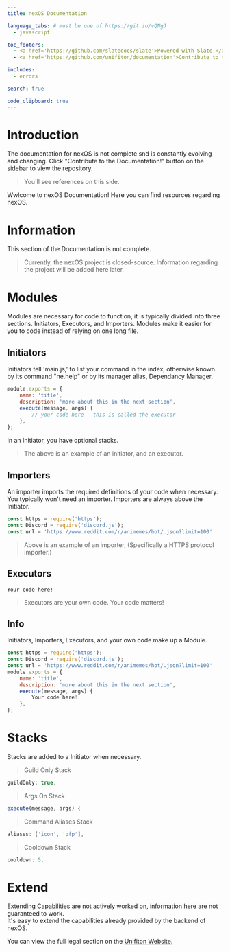 ```yaml
---
title: nexOS Documentation

language_tabs: # must be one of https://git.io/vQNgJ
  - javascript

toc_footers:
  - <a href='https://github.com/slatedocs/slate'>Powered with Slate.</a>
  - <a href='https://github.com/unifiton/documentation'>Contribute to the documentation!</a>

includes:
  - errors

search: true

code_clipboard: true
---
```


# Introduction

<aside class="info">
The documentation for nexOS is not complete snd is constantly evolving and changing. Click "Contribute to the Documentation!" button on the sidebar to view the repository.
</aside>

> You'll see references on this side.

Wwlcome to nexOS Documentation! Here you can find resources regarding nexOS. 

# Information

<aside class="warning">
This section of the Documentation is not complete.
</aside>

> Currently, the nexOS project is closed-source. Information regarding the project will be added here later. 

# Modules 

Modules are necessary for code to function, it is typically divided into three sections. Initiators, Executors, and Importers.
Modules make it easier for you to code instead of relying on one long file.

## Initiators

Initiators tell 'main.js,' to list your command in the index, otherwise known by its command "ne.help" or by its manager alias, Dependancy Manager.

```javascript
module.exports = {
	name: 'title',
	description: 'more about this in the next section',
	execute(message, args) {
		// your code here - this is called the executor 
	},
};
```
In an Initiator, you have optional stacks.



> The above is an example of an initiator, and an executor. 

## Importers 

An importer imports the required definitions of your code when necessary. You typically won't need an importer.
Importers are always above the Initiator.

```javascript
const https = require('https');
const Discord = require('discord.js');
const url = 'https://www.reddit.com/r/animemes/hot/.json?limit=100'
```
> Above is an example of an importer, (Specifically a HTTPS protocol importer.) 

## Executors


```
Your code here!
```
> Executors are your own code. Your code matters!


## Info

Initiators, Importers, Executors, and your own code make up a Module.

```javascript
const https = require('https');
const Discord = require('discord.js');
const url = 'https://www.reddit.com/r/animemes/hot/.json?limit=100'
module.exports = {
	name: 'title',
	description: 'more about this in the next section',
	execute(message, args) {
		Your code here!
	},
};
```
# Stacks
Stacks are added to a Initiator when necessary.

> Guild Only Stack
```javascript
guildOnly: true,
```
> Args On Stack
```javascript
execute(message, args) {
```
> Command Aliases Stack
```javascript
aliases: ['icon', 'pfp'],
```
> Cooldown Stack
```javascript
cooldown: 5,
```
# Extend
<aside class="warning">
Extending Capabilities are not actively worked on, information here are not guaranteed to work. 
</aside>
It's easy to extend the capabilities already provided by the backend of nexOS.





You can view the full legal section on the [Unifiton Website.](https://unifiton.ddns.net)



